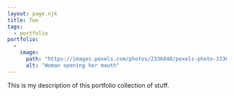 ```yaml
---
layout: page.njk
title: Two
tags:
  - portfolio
portfolio:
  - 
    image:
      path: "https://images.pexels.com/photos/2336840/pexels-photo-2336840.jpeg"
      alt: "Woman opening her mouth"
---
```


This is my description of this portfolio collection of stuff.
